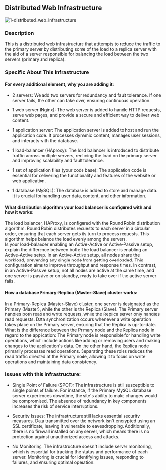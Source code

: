 ## Distributed Web Infrastructure

![1-distributed_web_infrastructure](https://github.com/Shannon-Kioko/alx-system_engineering-devops/assets/79745456/fef8ebd4-2482-4584-9d36-e9783a4713f4)
>

### Description

This is a distributed web infrastructure that atttempts to reduce the traffic to the primary server by distributing some of the load to a replica server with the aid of a server responsible for balancing the load between the two servers (primary and replica).

### Specific About This Infrastructure

#### For every additional element, why you are adding it:

-   2 servers:
    We add two servers for redundancy and fault tolerance. If one server fails, the other can take over, ensuring continuous operation.

-   1 web server (Nginx):
    The web server is added to handle HTTP requests, serve web pages, and provide a secure and efficient way to deliver web content.

-   1 application server:
    The application server is added to host and run the application code. It processes dynamic content, manages user sessions, and interacts with the database.

-   1 load-balancer (HAproxy):
    The load balancer is introduced to distribute traffic across multiple servers, reducing the load on the primary server and improving scalability and fault tolerance.

-   1 set of application files (your code base):
    The application code is essential for delivering the functionality and features of the website or web application.

-   1 database (MySQL):
    The database is added to store and manage data. It is crucial for handling user data, content, and other information.

#### What distribution algorithm your load balancer is configured with and how it works:

The load balancer, HAProxy, is configured with the Round Robin distribution algorithm. Round Robin distributes requests to each server in a circular order, ensuring that each server gets its turn to process requests. This algorithm helps balance the load evenly among the servers.
<br>
Is your load-balancer enabling an Active-Active or Active-Passive setup, explain the difference between both:
The load balancer is enabling an Active-Active setup. In an Active-Active setup, all nodes share the workload, preventing any single node from getting overloaded. This configuration aims to improve throughput and response times. In contrast, in an Active-Passive setup, not all nodes are active at the same time, and one server is passive or on standby, ready to take over if the active server fails.

#### How a database Primary-Replica (Master-Slave) cluster works:

In a Primary-Replica (Master-Slave) cluster, one server is designated as the Primary (Master), while the other is the Replica (Slave). The Primary server handles both read and write requests, while the Replica server only handles read requests. Data synchronization occurs whenever a write operation takes place on the Primary server, ensuring that the Replica is up-to-date.
<br>
What is the difference between the Primary node and the Replica node in regard to the application:
The Primary node is responsible for handling write operations, which include actions like adding or removing users and making changes to the application's data. On the other hand, the Replica node primarily processes read operations. Separating these roles reduces the read traffic directed at the Primary node, allowing it to focus on write operations and maintaining data consistency.

### Issues with this infrastructure:

-   Single Point of Failure (SPOF):
    The infrastructure is still susceptible to single points of failure. For instance, if the Primary MySQL database server experiences downtime, the site's ability to make changes would be compromised. The absence of redundancy in key components increases the risk of service interruptions.

-   Security Issues:
    The infrastructure still lacks essential security measures. Data transmitted over the network isn't encrypted using an SSL certificate, leaving it vulnerable to eavesdropping. Additionally, there is no firewall installed on any server, which means there is no protection against unauthorized access and attacks.

-   No Monitoring:
    The infrastructure doesn't include server monitoring, which is essential for tracking the status and performance of each server. Monitoring is crucial for identifying issues, responding to failures, and ensuring optimal operation.
